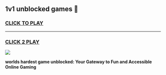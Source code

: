 
## 1v1 unblocked games 👋
<h3>
<a href="https://premium.freeplayer.one?title=1v1_unblocked_games&ref=13F">CLICK TO PLAY</a></h3>
<hr>

<h3>
<a href="https://premium.freeplayer.one?title=1v1_unblocked_games&ref=13F">CLICK 2 PLAY</a>
  
</h3>

<a href="https://premium.freeplayer.one?title=1v1_unblocked_games&ref=12F/"><img src="https://clearcache.store/games.png"></a>


**worlds hardest game unblocked: Your Gateway to Fun and Accessible Online Gaming**
